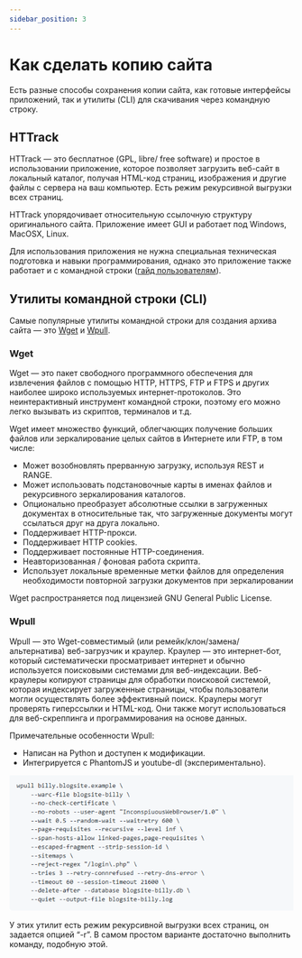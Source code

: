 ```yaml
---
sidebar_position: 3
---
```


# Как сделать копию сайта

Есть разные способы сохранения копии сайта, как готовые интерфейсы приложений, так и утилиты (CLI) для скачивания через командную строку.


## HTTrack

HTTrack — это бесплатное (GPL, libre/ free software) и простое в использовании приложение, которое позволяет загрузить веб-сайт в локальный каталог, получая HTML-код страниц, изображения и другие файлы с сервера на ваш компьютер. Есть режим рекурсивной выгрузки всех страниц.

HTTrack упорядочивает относительную ссылочную структуру оригинального сайта. Приложение имеет GUI и работает под Windows, MacOSX, Linux.

Для использования приложения не нужна специальная техническая подготовка и навыки программирования, однако это приложение также работает и с командной строки ([гайд пользователям](http://www.httrack.com/html/fcguide.html)).

## Утилиты командной строки (CLI)

Самые популярные утилиты командной строки для создания архива сайта — это [Wget](https://www.gnu.org/software/wget/) и [Wpull](https://github.com/ArchiveTeam/wpull).


### Wget

Wget — это пакет свободного программного обеспечения для извлечения файлов с помощью HTTP, HTTPS, FTP и FTPS и других наиболее широко используемых интернет-протоколов. Это неинтерактивный инструмент командной строки, поэтому его можно легко вызывать из скриптов, терминалов и т.д.

Wget имеет множество функций, облегчающих получение больших файлов или зеркалирование целых сайтов в Интернете или FTP, в том числе:

- Может возобновлять прерванную загрузку, используя REST и RANGE.
- Может использовать подстановочные карты в именах файлов и рекурсивного зеркалирования каталогов.
- Опционально преобразует абсолютные ссылки в загруженных документах в относительные так, что загруженные документы могут ссылаться друг на друга локально.
- Поддерживает HTTP-прокси.
- Поддерживает HTTP cookies.
- Поддерживает постоянные HTTP-соединения.
- Неавторизованная / фоновая работа скрипта.
- Использует локальные временные метки файлов для определения необходимости повторной загрузки документов при зеркалировании

Wget распространяется под лицензией GNU General Public License.


### Wpull

Wpull — это Wget-совместимый (или ремейк/клон/замена/альтернатива) веб-загрузчик и краулер.
Краулер — это интернет-бот, который систематически просматривает интернет и обычно используется поисковыми системами для веб-индексации.
Веб-краулеры копируют страницы для обработки поисковой системой, которая индексирует загруженные страницы, чтобы пользователи могли осуществлять более эффективный поиск. Краулеры могут проверять гиперссылки и HTML-код. Они также могут использоваться для веб-скреппинга и программирования на основе данных.

Примечательные особенности Wpull:

- Написан на Python и доступен к модификации.
- Интегрируется с PhantomJS и youtube-dl (экспериментально).

![Commands Wpull](/images/image7.png)​

У этих утилит есть режим рекурсивной выгрузки всех страниц, он задается опцией “-r”.
В самом простом варианте достаточно выполнить команду, подобную этой.
